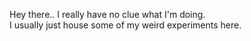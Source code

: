Hey there.. I really have no clue what I'm doing.  
I usually just house some of my weird experiments here.
